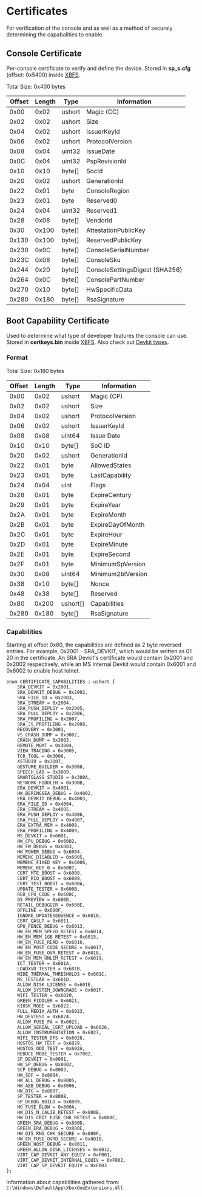 <!-- TITLE: Certificates -->
<!-- SUBTITLE: A quick summary of Certificates -->

# Certificates
For verification of the console and as well as a method of securely
determining the capabalities to enable.

## Console Certificate

Per-console certificate to verify and define the device. Stored in
**sp_s.cfg** (offset: 0x5400) inside [XBFS](../xbox-boot-file-system).

Total Size: 0x400 bytes

| Offset | Length | Type     | Information                    |
| ------ | ------ | -------- | ------------------------------ |
| 0x00   | 0x02   | ushort   | Magic (CC)                     |
| 0x02   | 0x02   | ushort   | Size                           |
| 0x04   | 0x02   | ushort   | IssuerKeyId                    |
| 0x06   | 0x02   | ushort   | ProtocolVersion                |
| 0x08   | 0x04   | uint32   | IssueDate                      |
| 0x0C   | 0x04   | uint32   | PspRevisionId                  |
| 0x10   | 0x10   | byte\[\] | SocId                          |
| 0x20   | 0x02   | ushort   | GenerationId                   |
| 0x22   | 0x01   | byte     | ConsoleRegion                  |
| 0x23   | 0x01   | byte     | Reserved0                      |
| 0x24   | 0x04   | uint32   | Reserved1                      |
| 0x28   | 0x08   | byte\[\] | VendorId                       |
| 0x30   | 0x100  | byte\[\] | AttestationPublicKey           |
| 0x130  | 0x100  | byte\[\] | ReservedPublicKey              |
| 0x230  | 0x0C   | byte\[\] | ConsoleSerialNumber            |
| 0x23C  | 0x08   | byte\[\] | ConsoleSku                     |
| 0x244  | 0x20   | byte\[\] | ConsoleSettingsDigest (SHA256) |
| 0x264  | 0x0C   | byte\[\] | ConsolePartNumber              |
| 0x270  | 0x10   | byte\[\] | HwSpecificData                 |
| 0x280  | 0x180  | byte\[\] | RsaSignature                   |

## Boot Capability Certificate

Used to determine what type of developer features the console can use.
Stored in **certkeys.bin** inside [XBFS](../xbox-boot-file-system).
Also check out [Devkit types](../devkit-types).

### Format
Total Size: 0x180 bytes

| Offset | Length | Type       | Information       |
| ------ | ------ | ---------- | ----------------- |
| 0x00   | 0x02   | ushort     | Magic (CP)        |
| 0x02   | 0x02   | ushort     | Size              |
| 0x04   | 0x02   | ushort     | ProtocolVersion   |
| 0x06   | 0x02   | ushort     | IssuerKeyId       |
| 0x08   | 0x08   | uint64     | Issue Date        |
| 0x10   | 0x10   | byte\[\]   | SoC ID            |
| 0x20   | 0x02   | ushort     | GenerationId      |
| 0x22   | 0x01   | byte       | AllowedStates     |
| 0x23   | 0x01   | byte       | LastCapability    |
| 0x24   | 0x04   | uint       | Flags             |
| 0x28   | 0x01   | byte       | ExpireCentury     |
| 0x29   | 0x01   | byte       | ExpireYear        |
| 0x2A   | 0x01   | byte       | ExpireMonth       |
| 0x2B   | 0x01   | byte       | ExpireDayOfMonth  |
| 0x2C   | 0x01   | byte       | ExpireHour        |
| 0x2D   | 0x01   | byte       | ExpireMinute      |
| 0x2E   | 0x01   | byte       | ExpireSecond      |
| 0x2F   | 0x01   | byte       | MinimumSpVersion  |
| 0x30   | 0x08   | uint64     | Minimum2blVersion |
| 0x38   | 0x10   | byte\[\]   | Nonce             |
| 0x48   | 0x38   | byte\[\]   | Reserved          |
| 0x80   | 0x200  | ushort\[\] | Capabilities      |
| 0x280  | 0x180  | byte\[\]   | RsaSignature      |

### Capabilities

Starting at offset 0x80, the capabilities are defined as 2 byte reversed entries. For example, 0x2001 - SRA_DEVKIT, which would be written as 01 20 in the certificate. An SRA Devkit's certificate would contain 0x2001 and 0x2002 respectively, while an MS Internal Devkit would contain 0x6001 and 0x6002 to enable host telnet.

```
enum CERTIFICATE_CAPABILITIES : ushort {
    SRA_DEVKIT = 0x2001,
    SRA_DEVKIT_DEBUG = 0x2002,
    SRA_FILE_IO = 0x2003,
    SRA_STREAM = 0x2004,
    SRA_PUSH_DEPLOY = 0x2005,
    SRA_PULL_DEPLOY = 0x2006,
    SRA_PROFILING = 0x2007,
    SRA_JS_PROFILING = 0x2008,
    RECOVERY = 0x3001,
    VS_CRASH_DUMP = 0x3002,
    CRASH_DUMP = 0x3003,
    REMOTE_MGMT = 0x3004,
    VIEW_TRACING = 0x3005,
    TCR_TOOL = 0x3006,
    XSTUDIO = 0x3007,
    GESTURE_BUILDER = 0x3008,
    SPEECH_LAB = 0x3009,
    SMARTGLASS_STUDIO = 0x300A,
    NETWORK_FIDDLER = 0x300B,
    ERA_DEVKIT = 0x4001,
    HW_BERINGSEA_DEBUG = 0x4002,
    ERA_DEVKIT_DEBUG = 0x4003,
    ERA_FILE_IO = 0x4004,
    ERA_STREAM = 0x4005,
    ERA_PUSH_DEPLOY = 0x4006,
    ERA_PULL_DEPLOY = 0x4007,
    ERA_EXTRA_MEM = 0x4008,
    ERA_PROFILING = 0x4009,
    MS_DEVKIT = 0x6001,
    HW_CPU_DEBUG = 0x6002,
    HW_FW_DEBUG = 0x6003,
    HW_POWER_DEBUG = 0x6004,
    MEMENC_DISABLED = 0x6005,
    MEMENC_FIXED_KEY = 0x6006,
    MEMENC_KEY_0 = 0x6007,
    CERT_MTE_BOOST = 0x6008,
    CERT_RIO_BOOST = 0x6009,
    CERT_TEST_BOOST = 0x600A,
    UPDATE_TESTER = 0x600B,
    RED_CPU_CODE = 0x600C,
    OS_PREVIEW = 0x600D,
    RETAIL_DEBUGGER = 0x600E,
    OFFLINE = 0x600F,
    IGNORE_UPDATESEQUENCE = 0x6010,
    CERT_QASLT = 0x6011,
    GPU_FENCE_DEBUG = 0x6013,
    HW_EN_MEM_SPEED_RETEST = 0x6014,
    HW_EN_MEM_1GB_RETEST = 0x6015,
    HW_EN_FUSE_READ = 0x6016,
    HW_EN_POST_CODE_SECURE = 0x6017,
    HW_EN_FUSE_OVR_RETEST = 0x6018,
    HW_EN_MEM_UNLIM_RETEST = 0x6019,
    ICT_TESTER = 0x601A,
    LOADXVD_TESTER = 0x601B,
    WIDE_THERMAL_THRESHOLDS = 0x601C,
    MS_TESTLAB = 0x601D,
    ALLOW_DISK_LICENSE = 0x601E,
    ALLOW_SYSTEM_DOWNGRADE = 0x601F,
    WIFI_TESTER = 0x6020,
    GREEN_FIDDLER = 0x6021,
    KIOSK_MODE = 0x6022,
    FULL_MEDIA_AUTH = 0x6023,
    HW_DEVTEST = 0x6024,
    ALLOW_FUSE_FA = 0x6025,
    ALLOW_SERIAL_CERT_UPLOAD = 0x6026,
    ALLOW_INSTRUMENTATION = 0x6027,
    WIFI_TESTER_DFS = 0x6028,
    HOSTOS_HW_TEST = 0x6029,
    HOSTOS_ODD_TEST = 0x602A,
    REDUCE_MODE_TESTER = 0x7002,
    SP_DEVKIT = 0x8001,
    HW_SP_DEBUG = 0x8002,
    SCP_DEBUG = 0x8003,
    HW_SDF = 0x8004,
    HW_ALL_DEBUG = 0x8005,
    HW_AEB_DEBUG = 0x8006,
    HW_BTG = 0x8007,
    SP_TESTER = 0x8008,
    SP_DEBUG_BUILD = 0x8009,
    NO_FUSE_BLOW = 0x800A,
    HW_DIS_N_CALIB_RETEST = 0x800B,
    HW_DIS_CRIT_FUSE_CHK_RETEST = 0x800C,
    GREEN_SRA_DEBUG = 0x800D,
    GREEN_ERA_DEBUG = 0x800E,
    HW_DIS_RNG_CHK_SECURE = 0x800F,
    HW_EN_FUSE_OVRD_SECURE = 0x8010,
    GREEN_HOST_DEBUG = 0x8011,
    GREEN_ALLOW_DISK_LICENSES = 0x8012,
    VIRT_CAP_DEVKIT_ANY_EQUIV = 0xF001,
    VIRT_CAP_DEVKIT_INTERNAL_EQUIV = 0xF002,
    VIRT_CAP_SP_DEVKIT_EQUIV = 0xF003
};
```

Information about capabilities gathered from: `C:\Windows\DefaultApp\XboxOneExtensions.dll`
